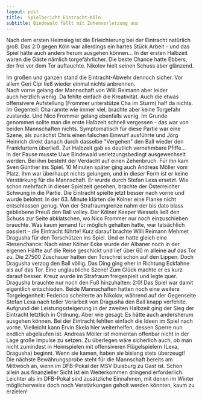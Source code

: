 ```yaml
---
layout: post
title:  Spielbericht Eintracht-Köln
subtitle: Bindewald fällt mit Zehenverletzung aus
---
```


Nach dem ersten Heimsieg ist die Erleichterung bei der Eintracht natürlich groß. Das 2:0 gegen Köln war allerdings ein hartes Stück Arbeit - und das Spiel hätte auch anders herum ausgehen können... In der ersten Halbzeit waren die Gäste nämlich torgefährlicher. Die beste Chance hatte Ebbers, der frei vor dem Tor auftauchte. Nikolov hielt seinen Schuss aber glänzend.

Im großen und ganzen stand die Eintracht-Abwehr dennoch sicher. Vor allem Geri Cipi ließ wieder einmal nichts anbrennen.  
Nach vorne gelang der Mannschaft von Willi Reimann aber leider auch herzlich wenig. Da fehlte einfach die Kreativität. Auch die etwas offensivere Aufstellung (Frommer unterstütze Cha im Sturm) half da nichts. Im Gegenteil: Cha rannte wie immer viel, brachte aber keine Torgefahr zustande. Und Nico Frommer gelang ebenfalls wenig. Im Grunde genommen sollte man die erste Halbzeit schnell vergessen - das war von beiden Mannschaften nichts. Symptomatisch für diese Partie war eine Szene, als zunächst Chris einen falschen Einwurf ausführte und Jörg Heinrich direkt danach durch dasselbe "Vergehen" den Ball wieder den Frankfurtern überließ. Zur Halbzeit gab es deutlich vernehmbare Pfiffe...  
In der Pause musste Uwe Bindewald verletzungsbedingt ausgewechselt werden. Bei ihm besteht der Verdacht auf einen Zehenbruch. Für ihn kam Sven Günther ins Spiel. 10 Minuten später ging auch Andreas Möller vom Platz. Ihm war überhaupt nichts gelungen, und in dieser Form ist er keine Verstärkung für die Mannschaft. Er wurde durch Stefan Lexa ersetzt. Wie schon mehrfach in dieser Spielzeit gesehen, brachte der Österreicher Schwung in die Partie. Die Eintracht spielte jetzt besser nach vorne und wurde belohnt: In der 63. Minute klärten die Kölner eine Flanke nicht entschlossen genug. Von der Strafraumgrenze nahm der bis dato blass gebliebene Preuß den Ball volley. Der Kölner Keeper Wessels ließ den Schuss zur Seite abklatschen, wo Nico Frommer nur noch einzuschieben brauchte. Was kaum jemand für möglich gehalten hatte, war tatsächlich passiert - die Eintracht führte! Kurz darauf brachte Willi Reimann Mehmet Dragusha für den Torschützen ins Spiel. Und er hatte gleich eine Riesenchance: Nach einer Kölner Ecke wurde der Albaner noch in der eigenen Hälfte auf die Reise geschickt und lief über 60 m alleine auf das Tor zu. Die 27500 Zuschauer hatten den Torschrei schon auf den Lippen. Doch Dragusha verzog den Ball völlig. Das Ding ging eher in Richtung Eckfahne als auf das Tor. Eine unglaubliche Szene! Zum Glück machte er es kurz darauf besser. Kreuz wurde im Strafraum freigespielt und legte quer. Dragusha brauchte nur noch den Fuß hinzuhalten: 2:0! Das Spiel war damit eigentlich entschieden. Beide Mannschaften hatten noch eine weitere Torgelegenheit: Federico scheiterte an Nikolov, während auf der Gegenseite Stefan Lexa nach toller Vorarbeit von Dragusha den Ball knapp verfehlte.  
Aufgrund der Leistungssteigerung in der zweiten Halbzeit ging der Sieg der Eintracht letztlich in Ordnung. Aber wie gesagt: Es hätte auch andersherum ausgehen können. Bei der Eintracht fehlten einfach die Ideen im Spiel nach vorne. Vielleicht kann Ervin Skela hier weiterhelfen, dessen Sperre nun endlich abgelaufen ist. Andreas Möller ist momentan offenbar nicht in der Lage große Impulse zu setzen. Zu überlegen wäre sicherlich auch, ob man nicht zumindest in Heimspielen mit offensiveren Flügelspielern (Lexa, Dragusha) beginnt. Wenn sie kamen, haben sie bislang stets überzeugt!  
Die nächste Bewährungsprobe steht für die Mannschaft bereits am Mittwoch an, wenn im DFB-Pokal der MSV Duisburg zu Gast ist. Schon allein aus finanzieller Sicht ist ein Weiterkommen dringend erforderlich. Leichter als im DFB-Pokal sind zusätzliche Einnahmen, mit denen im Winter möglicherweise doch noch Verstärkungen geholt werden könnten, kaum zu erzielen!
